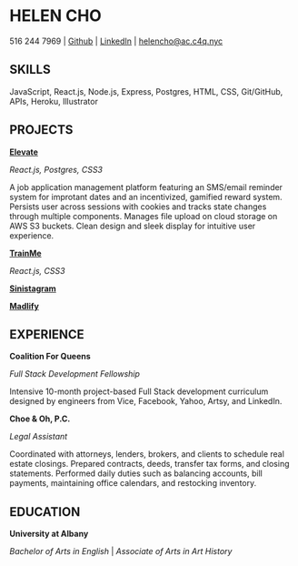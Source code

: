 # HELEN CHO

516 244 7969    |   [Github](https://github.com/helencho)   |   [LinkedIn](https://www.linkedin.com/in/haeyoungcho/)    |   helencho@ac.c4q.nyc

## SKILLS

JavaScript, React.js, Node.js, Express, Postgres, HTML, CSS, Git/GitHub, APIs, Heroku, Illustrator


## PROJECTS

[**Elevate**](https://github.com/davidyshin/elevate)

*React.js, Postgres, CSS3*

A job application management platform featuring an SMS/email reminder system for improtant dates and an incentivized, gamified reward system. Persists user across sessions with cookies and tracks state changes through multiple components. Manages file upload on cloud storage on AWS S3 buckets. Clean design and sleek display for intuitive user experience.

[**TrainMe**](https://github.com/helencho/trainme)

*React.js, CSS3*

[**Sinistagram**]()

[**Madlify**]()

## EXPERIENCE

**Coalition For Queens**

*Full Stack Development Fellowship*

Intensive 10-month project-based Full Stack development curriculum designed by engineers from Vice, Facebook, Yahoo, Artsy, and LinkedIn.

**Choe & Oh, P.C.**

*Legal Assistant*

Coordinated with attorneys, lenders, brokers, and clients to schedule real estate closings. Prepared contracts, deeds, transfer tax forms, and closing statements. Performed daily duties such as balancing accounts, bill payments, maintaining office calendars, and restocking inventory.


## EDUCATION 

**University at Albany**

*Bachelor of Arts in English* | *Associate of Arts in Art History*

